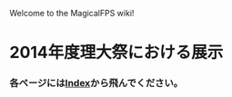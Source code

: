 Welcome to the MagicalFPS wiki!
# 2014年度理大祭における展示

### 各ページには[Index](https://github.com/LimeStreem/MagicalFPS/wiki/Index)から飛んでください。
